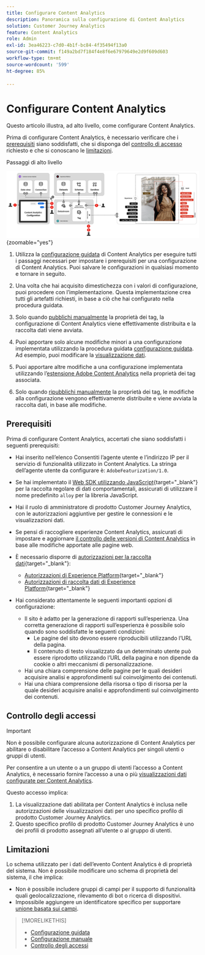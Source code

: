 ```yaml
---
title: Configurare Content Analytics
description: Panoramica sulla configurazione di Content Analytics
solution: Customer Journey Analytics
feature: Content Analytics
role: Admin
exl-id: 3ea46223-c7d0-4b1f-bc84-4f35494f13a0
source-git-commit: f149a2bd7f184f4e8f6e67979649e2d9f609d603
workflow-type: tm+mt
source-wordcount: '599'
ht-degree: 85%

---
```


# Configurare Content Analytics

Questo articolo illustra, ad alto livello, come configurare Content Analytics.

Prima di configurare Content Analytics, è necessario verificare che i [prerequisiti](#prerequisites) siano soddisfatti, che si disponga del [controllo di accesso](#access-control) richiesto e che si conoscano le [limitazioni](#limitations).


Passaggi di alto livello

![Configurazione di Content Analytics](../assets/aca-configuration.svg){zoomable="yes"}

1. Utilizza la [configurazione guidata](guided.md) di Content Analytics per eseguire tutti i passaggi necessari per impostare i prerequisiti per una configurazione di Content Analytics. Puoi salvare le configurazioni in qualsiasi momento e tornare in seguito.
1. Una volta che hai acquisito dimestichezza con i valori di configurazione, puoi procedere con l’implementazione. Questa implementazione crea tutti gli artefatti richiesti, in base a ciò che hai configurato nella procedura guidata.
1. Solo quando [pubblichi manualmente](manual.md) la proprietà dei tag, la configurazione di Content Analytics viene effettivamente distribuita e la raccolta dati viene avviata.

1. Puoi apportare solo alcune modifiche minori a una configurazione implementata utilizzando la procedura guidata [configurazione guidata](guided.md). Ad esempio, puoi modificare la [visualizzazione dati](/help/data-views/data-views.md).
1. Puoi apportare altre modifiche a una configurazione implementata utilizzando l’[estensione Adobe Content Analytics](https://experienceleague.adobe.com/it/docs/experience-platform/tags/extensions/client/content-analytics/overview) nella proprietà dei tag associata.
1. Solo quando [ripubblichi manualmente](manual.md) la proprietà dei tag, le modifiche alla configurazione vengono effettivamente distribuite e viene avviata la raccolta dati, in base alle modifiche.


## Prerequisiti

Prima di configurare Content Analytics, accertati che siano soddisfatti i seguenti prerequisiti:

* Hai inserito nell’elenco Consentiti l’agente utente e l’indirizzo IP per il servizio di funzionalità utilizzato in Content Analytics. La stringa dell’agente utente da configurare è: <code>AdobeFeaturization/1.0</code>.
* Se hai implementato il [Web SDK utilizzando JavaScript](https://experienceleague.adobe.com/it/docs/experience-platform/web-sdk/install/library){target="_blank"} per la raccolta regolare di dati comportamentali, assicurati di utilizzare il nome predefinito <code>alloy</code> per la libreria JavaScript.
* Hai il ruolo di amministratore di prodotto Customer Journey Analytics, con le autorizzazioni aggiuntive per gestire le connessioni e le visualizzazioni dati.
* Se pensi di raccogliere esperienze Content Analytics, assicurati di impostare e aggiornare [il controllo delle versioni di Content Analytics](manual.md#versioning) in base alle modifiche apportate alle pagine web.
* È necessario disporre di [autorizzazioni per la raccolta dati](https://experienceleague.adobe.com/it/docs/experience-platform/collection/permissions){target="_blank"}:
   * [Autorizzazioni di Experience Platform](https://experienceleague.adobe.com/it/docs/experience-platform/collection/permissions#adobe-experience-platform-permissions){target="_blank"}
   * [Autorizzazioni di raccolta dati di Experience Platform](https://experienceleague.adobe.com/it/docs/experience-platform/collection/permissions#adobe-experience-platform-data-collection-permissions){target="_blank"}
* Hai considerato attentamente le seguenti importanti opzioni di configurazione:

   * Il sito è adatto per la generazione di rapporti sull’esperienza. Una corretta generazione di rapporti sull’esperienza è possibile solo quando sono soddisfatte le seguenti condizioni:
      * Le pagine del sito devono essere riproducibili utilizzando l’URL della pagina.
      * Il contenuto di testo visualizzato da un determinato utente può essere riprodotto utilizzando l’URL della pagina e non dipende da cookie o altri meccanismi di personalizzazione.
   * Hai una chiara comprensione delle pagine per le quali desideri acquisire analisi e approfondimenti sul coinvolgimento dei contenuti.
   * Hai una chiara comprensione della risorsa o tipo di risorsa per la quale desideri acquisire analisi e approfondimenti sul coinvolgimento dei contenuti.


## Controllo degli accessi

>[!IMPORTANT]
>
>Non è possibile configurare alcuna autorizzazione di Content Analytics per abilitare o disabilitare l’accesso a Content Analytics per singoli utenti o gruppi di utenti.
>

Per consentire a un utente o a un gruppo di utenti l’accesso a Content Analytics, è necessario fornire l’accesso a una o più [visualizzazioni dati configurate per Content Analytics](guided.md#data-view).

Questo accesso implica:

1. La visualizzazione dati abilitata per Content Analytics è inclusa nelle autorizzazioni delle visualizzazioni dati per uno specifico profilo di prodotto Customer Journey Analytics.
1. Questo specifico profilo di prodotto Customer Journey Analytics è uno dei profili di prodotto assegnati all’utente o al gruppo di utenti.

## Limitazioni

Lo schema utilizzato per i dati dell’evento Content Analytics è di proprietà del sistema. Non è possibile modificare uno schema di proprietà del sistema, il che implica:

* Non è possibile includere gruppi di campi per il supporto di funzionalità quali geolocalizzazione, rilevamento di bot o ricerca di dispositivi.
* Impossibile aggiungere un identificatore specifico per supportare [unione basata sui campi](/help/stitching/fbs.md).

>[!MORELIKETHIS]
>
>* [Configurazione guidata](guided.md)
>* [Configurazione manuale](manual.md)
>* [Controllo degli accessi](/help/technotes/access-control.md)
>
